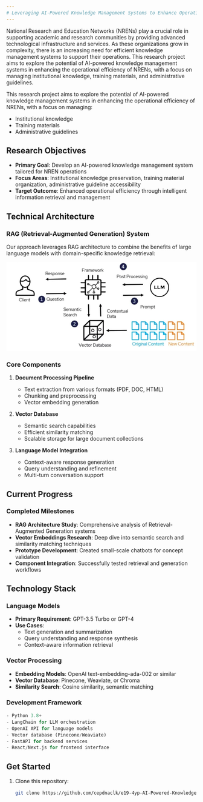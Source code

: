 ```yaml
---
# Leveraging AI-Powered Knowledge Management Systems to Enhance Operational Efficiency
---
```


National Research and Education Networks (NRENs) play a crucial role in supporting academic and research communities
by providing advanced technological infrastructure and services. As these organizations grow in complexity, there is an
increasing need for efficient knowledge management systems to support their operations. This research project aims to explore
the potential of AI-powered knowledge management systems in enhancing the operational efficiency of NRENs, with a
focus on managing institutional knowledge, training materials, and administrative guidelines.

This research project aims to explore the potential of AI-powered knowledge management systems in enhancing the operational efficiency of NRENs, with a focus on managing:

- Institutional knowledge
- Training materials
- Administrative guidelines

## Research Objectives

- **Primary Goal**: Develop an AI-powered knowledge management system tailored for NREN operations
- **Focus Areas**: Institutional knowledge preservation, training material organization, administrative guideline accessibility
- **Target Outcome**: Enhanced operational efficiency through intelligent information retrieval and management

## Technical Architecture

### RAG (Retrieval-Augmented Generation) System

Our approach leverages RAG architecture to combine the benefits of large language models with domain-specific knowledge retrieval:

![ARG ARCHITECTURE](docs/images/arg_arch.png)

### Core Components

1. **Document Processing Pipeline**

   - Text extraction from various formats (PDF, DOC, HTML)
   - Chunking and preprocessing
   - Vector embedding generation

2. **Vector Database**

   - Semantic search capabilities
   - Efficient similarity matching
   - Scalable storage for large document collections

3. **Language Model Integration**
   - Context-aware response generation
   - Query understanding and refinement
   - Multi-turn conversation support

## Current Progress

### Completed Milestones

- **RAG Architecture Study**: Comprehensive analysis of Retrieval-Augmented Generation systems
- **Vector Embeddings Research**: Deep dive into semantic search and similarity matching techniques
- **Prototype Development**: Created small-scale chatbots for concept validation
- **Component Integration**: Successfully tested retrieval and generation workflows

## Technology Stack

### Language Models

- **Primary Requirement**: GPT-3.5 Turbo or GPT-4
- **Use Cases**:
  - Text generation and summarization
  - Query understanding and response synthesis
  - Context-aware information retrieval

### Vector Processing

- **Embedding Models**: OpenAI text-embedding-ada-002 or similar
- **Vector Database**: Pinecone, Weaviate, or Chroma
- **Similarity Search**: Cosine similarity, semantic matching

### Development Framework

```python
- Python 3.8+
- LangChain for LLM orchestration
- OpenAI API for language models
- Vector database (Pinecone/Weaviate)
- FastAPI for backend services
- React/Next.js for frontend interface
```

## Get Started

1. Clone this repository:
   ```bash
   git clone https://github.com/cepdnaclk/e19-4yp-AI-Powered-Knowledge-Management-System.git
   ```
